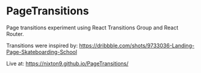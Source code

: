 # PageTransitions
Page transitions experiment using React Transitions Group and React Router.

Transitions were inspired by: https://dribbble.com/shots/9733036-Landing-Page-Skateboarding-School

Live at: https://nixton9.github.io/PageTransitions/
